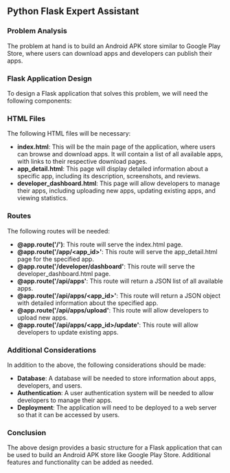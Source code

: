  ## **Python Flask Expert Assistant**

### **Problem Analysis**
The problem at hand is to build an Android APK store similar to Google Play Store, where users can download apps and developers can publish their apps.

### **Flask Application Design**
To design a Flask application that solves this problem, we will need the following components:

### **HTML Files**
The following HTML files will be necessary:

- **index.html**: This will be the main page of the application, where users can browse and download apps. It will contain a list of all available apps, with links to their respective download pages.
- **app_detail.html**: This page will display detailed information about a specific app, including its description, screenshots, and reviews.
- **developer_dashboard.html**: This page will allow developers to manage their apps, including uploading new apps, updating existing apps, and viewing statistics.

### **Routes**
The following routes will be needed:

- **@app.route('/')**: This route will serve the index.html page.
- **@app.route('/app/<app_id>'**: This route will serve the app_detail.html page for the specified app.
- **@app.route('/developer/dashboard'**: This route will serve the developer_dashboard.html page.
- **@app.route('/api/apps'**: This route will return a JSON list of all available apps.
- **@app.route('/api/apps/<app_id>'**: This route will return a JSON object with detailed information about the specified app.
- **@app.route('/api/apps/upload'**: This route will allow developers to upload new apps.
- **@app.route('/api/apps/<app_id>/update'**: This route will allow developers to update existing apps.

### **Additional Considerations**
In addition to the above, the following considerations should be made:

- **Database**: A database will be needed to store information about apps, developers, and users.
- **Authentication**: A user authentication system will be needed to allow developers to manage their apps.
- **Deployment**: The application will need to be deployed to a web server so that it can be accessed by users.

### **Conclusion**
The above design provides a basic structure for a Flask application that can be used to build an Android APK store like Google Play Store. Additional features and functionality can be added as needed.